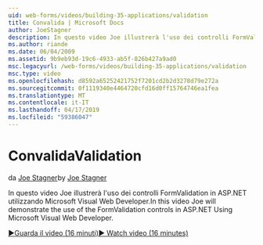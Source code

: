 ```yaml
---
uid: web-forms/videos/building-35-applications/validation
title: Convalida | Microsoft Docs
author: JoeStagner
description: In questo video Joe illustrerà l'uso dei controlli FormValidation in ASP.NET utilizzando Microsoft Visual Web Developer.
ms.author: riande
ms.date: 06/04/2009
ms.assetid: 9b9eb93d-19c6-4933-ab5f-826b427a9ad0
msc.legacyurl: /web-forms/videos/building-35-applications/validation
msc.type: video
ms.openlocfilehash: d8592a65252421752f7201cd2b2d3278d79e272a
ms.sourcegitcommit: 0f1119340e4464720cfd16d0ff15764746ea1fea
ms.translationtype: MT
ms.contentlocale: it-IT
ms.lasthandoff: 04/17/2019
ms.locfileid: "59386047"
---
```

# <a name="validation"></a><span data-ttu-id="1c754-103">Convalida</span><span class="sxs-lookup"><span data-stu-id="1c754-103">Validation</span></span>

<span data-ttu-id="1c754-104">da [Joe Stagner](https://github.com/JoeStagner)</span><span class="sxs-lookup"><span data-stu-id="1c754-104">by [Joe Stagner](https://github.com/JoeStagner)</span></span>

<span data-ttu-id="1c754-105">In questo video Joe illustrerà l'uso dei controlli FormValidation in ASP.NET utilizzando Microsoft Visual Web Developer.</span><span class="sxs-lookup"><span data-stu-id="1c754-105">In this video Joe will demonstrate the use of the FormValidation controls in ASP.NET Using Microsoft Visual Web Developer.</span></span>

[<span data-ttu-id="1c754-106">&#9654;Guarda il video (16 minuti)</span><span class="sxs-lookup"><span data-stu-id="1c754-106">&#9654; Watch video (16 minutes)</span></span>](https://channel9.msdn.com/Blogs/ASP-NET-Site-Videos/validation)
